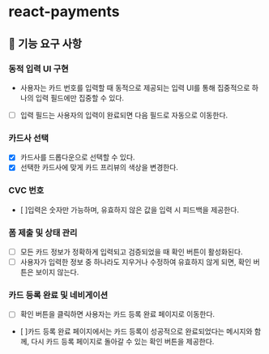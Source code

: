 # react-payments

## 🎯 기능 요구 사항

### 동적 입력 UI 구현

- 사용자는 카드 번호를 입력할 때 동적으로 제공되는 입력 UI를 통해 집중적으로 하나의 입력 필드에만 집중할 수 있다.

- [ ] 입력 필드는 사용자의 입력이 완료되면 다음 필드로 자동으로 이동한다.

### 카드사 선택

- [x] 카드사를 드롭다운으로 선택할 수 있다.
- [x] 선택한 카드사에 맞게 카드 프리뷰의 색상을 변경한다.

### CVC 번호

- [ ]입력은 숫자만 가능하며, 유효하지 않은 값을 입력 시 피드백을 제공한다.

### 폼 제출 및 상태 관리

- [ ] 모든 카드 정보가 정확하게 입력되고 검증되었을 때 확인 버튼이 활성화된다.
- [ ] 사용자가 입력한 정보 중 하나라도 지우거나 수정하여 유효하지 않게 되면, 확인 버튼은 보이지 않는다.

### 카드 등록 완료 및 네비게이션

- [ ] 확인 버튼을 클릭하면 사용자는 카드 등록 완료 페이지로 이동한다.
- [ ]카드 등록 완료 페이지에서는 카드 등록이 성공적으로 완료되었다는 메시지와 함께, 다시 카드 등록 페이지로 돌아갈 수 있는 확인 버튼을 제공한다.
